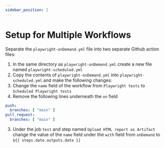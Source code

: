 ```yaml
---
sidebar_position: 2
---
```


# Setup for Multiple Workflows

Separate the `playwright-onDemand.yml` file into two separate Github action files:

1. In the same directory as `playwright-onDemand.yml` create a new file named `playwright-scheduled.yml`
2. Copy the contents of `playwright-onDemand.yml` into `playwright-scheduled.yml` and make the following changes:
  1. Change the `name` field of the workflow from `Playwright tests` to `Scheduled Playwright tests`
  2. Remove the following lines underneath the `on` field

  ```yml
  push:
    branches: [ "main" ]
  pull_request:
    branches: [ "main" ]
  ```

  3. Under the job `test` and step named `Upload HTML report as Artifact` change the value of the `name` field under the `with` field from `onDemand` to `${{ steps.date.outputs.date }}`